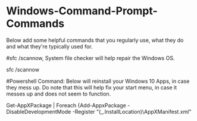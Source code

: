 # Windows-Command-Prompt-Commands
Below add some helpful commands that you regularly use, what they do and what they're typically used for.


#sfc /scannow, System file checker will help repair the Windows OS.

sfc /scannow


#Powershell Command: Below will reinstall your Windows 10 Apps, in case they mess up. Do note that this will help fix your start menu, in case it messes up and does not seem to function. 

Get-AppXPackage | Foreach {Add-AppxPackage -DisableDevelopmentMode -Register "$($_.InstallLocation)\AppXManifest.xml"
